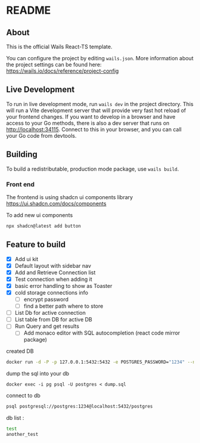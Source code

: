 # README

## About

This is the official Wails React-TS template.

You can configure the project by editing `wails.json`. More information about the project settings can be found
here: <https://wails.io/docs/reference/project-config>

## Live Development

To run in live development mode, run `wails dev` in the project directory. This will run a Vite development
server that will provide very fast hot reload of your frontend changes. If you want to develop in a browser
and have access to your Go methods, there is also a dev server that runs on <http://localhost:34115>. Connect
to this in your browser, and you can call your Go code from devtools.

## Building

To build a redistributable, production mode package, use `wails build`.

### Front end

The frontend is using shadcn ui components library <https://ui.shadcn.com/docs/components>

To add new ui components

```bash
npx shadcn@latest add button
```

## Feature to build

- [x] Add ui kit
- [x] Default layout with sidebar nav
- [x] Add and Retrieve Connection list
- [x] Test connection when adding it
- [x] basic error handling to show as Toaster
- [x] cold storage connections info
  - [ ] encrypt password
  - [ ] find a better path where to store
- [ ] List Db for active connection
- [ ] List table from DB for active DB
- [ ] Run Query and get results
  - [ ] Add monaco editor with SQL autocompletion (react code mirror package)

created DB

```bash
docker run -d -P -p 127.0.0.1:5432:5432 -e POSTGRES_PASSWORD="1234" --name pg postgres:alpine
```

dump the sql into your db 
```
docker exec -i pg psql -U postgres < dump.sql
```

connect to db

```bash
psql postgresql://postgres:1234@localhost:5432/postgres
```

db list :

```bash
test
another_test
```
